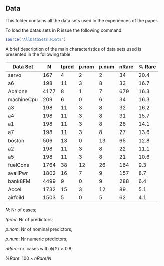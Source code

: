 ## Data

This folder contains all the data sets used in the experiences of the paper.

To load the datas sets in R issue the following command:

```r
source("AllDataSets.RData")
```

A brief description of the main characteristics of data sets used is presented in the following table.

| Data Set   | N    | tpred | p.nom | p.num | nRare | % Rare |
|------------|------|-------|-------|-------|-------|--------|
| servo      | 167  | 4     | 2     | 2     | 34    | 20.4  |
| a6         | 198  | 11    | 3     | 8     | 33    | 16.7  |
| Abalone    | 4177 | 8     | 1     | 7     | 679   | 16.3  |
| machineCpu | 209  | 6     | 0     | 6     | 34    | 16.3  |
| a3         | 198  | 11    | 3     | 8     | 32    | 16.2  |
| a4         | 198  | 11    | 3     | 8     | 31    | 15.7  |
| a1         | 198  | 11    | 3     | 8     | 28    | 14.1  |
| a7         | 198  | 11    | 3     | 8     | 27    | 13.6  |
| boston     | 506  | 13    | 0     | 13    | 65    | 12.8  |
| a2         | 198  | 11    | 3     | 8     | 22    | 11.1  |
| a5         | 198  | 11    | 3     | 8     | 21    | 10.6  |
| fuelCons   | 1764 | 38    | 12    | 26    | 164   | 9.3  |
| availPwr   | 1802 | 16    | 7     | 9     | 157   | 8.7  |
| bank8FM    | 4499 | 9     | 0     | 9     | 288   | 6.4  |
| Accel      | 1732 | 15    | 3     | 12    | 89    | 5.1  |
| airfoild   | 1503 | 5     | 0     | 5     | 62    | 4.1  |

$N$: Nr of cases; 

$tpred$: Nr of predictors;

$p.nom$: Nr of nominal predictors; 

$p.num$: Nr numeric predictors;

$nRare$: nr. cases with $\phi (Y) > 0.8$;

\%$Rare$: $100 \times nRare/N$